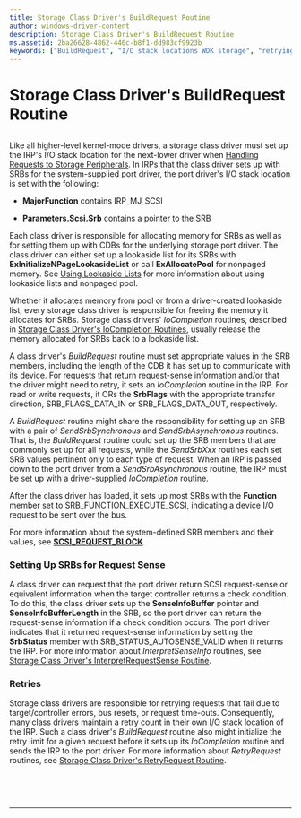 ```yaml
---
title: Storage Class Driver's BuildRequest Routine
author: windows-driver-content
description: Storage Class Driver's BuildRequest Routine
ms.assetid: 2ba26628-4862-440c-b8f1-dd983cf9923b
keywords: ["BuildRequest", "I/O stack locations WDK storage", "retrying requests WDK storage", "SCSI request sense WDK storage", "request sense WDK storage"]
---
```


# Storage Class Driver's BuildRequest Routine


## <span id="ddk_storage_class_drivers_buildrequest_routine_kg"></span><span id="DDK_STORAGE_CLASS_DRIVERS_BUILDREQUEST_ROUTINE_KG"></span>


Like all higher-level kernel-mode drivers, a storage class driver must set up the IRP's I/O stack location for the next-lower driver when [Handling Requests to Storage Peripherals](handling-requests-to-storage-peripherals.md). In IRPs that the class driver sets up with SRBs for the system-supplied port driver, the port driver's I/O stack location is set with the following:

-   **MajorFunction** contains IRP\_MJ\_SCSI

-   **Parameters.Scsi.Srb** contains a pointer to the SRB

Each class driver is responsible for allocating memory for SRBs as well as for setting them up with CDBs for the underlying storage port driver. The class driver can either set up a lookaside list for its SRBs with **ExInitializeNPageLookasideList** or call **ExAllocatePool** for nonpaged memory. See [Using Lookaside Lists](https://msdn.microsoft.com/library/windows/hardware/ff565416) for more information about using lookaside lists and nonpaged pool.

Whether it allocates memory from pool or from a driver-created lookaside list, every storage class driver is responsible for freeing the memory it allocates for SRBs. Storage class drivers' *IoCompletion* routines, described in [Storage Class Driver's IoCompletion Routines](storage-class-driver-s-iocompletion-routines.md), usually release the memory allocated for SRBs back to a lookaside list.

A class driver's *BuildRequest* routine must set appropriate values in the SRB members, including the length of the CDB it has set up to communicate with its device. For requests that return request-sense information and/or that the driver might need to retry, it sets an *IoCompletion* routine in the IRP. For read or write requests, it ORs the **SrbFlags** with the appropriate transfer direction, SRB\_FLAGS\_DATA\_IN or SRB\_FLAGS\_DATA\_OUT, respectively.

A *BuildRequest* routine might share the responsibility for setting up an SRB with a pair of *SendSrbSynchronous* and *SendSrbAsynchronous* routines. That is, the *BuildRequest* routine could set up the SRB members that are commonly set up for all requests, while the *SendSrbXxx* routines each set SRB values pertinent only to each type of request. When an IRP is passed down to the port driver from a *SendSrbAsynchronous* routine, the IRP must be set up with a driver-supplied *IoCompletion* routine.

After the class driver has loaded, it sets up most SRBs with the **Function** member set to SRB\_FUNCTION\_EXECUTE\_SCSI, indicating a device I/O request to be sent over the bus.

For more information about the system-defined SRB members and their values, see [**SCSI\_REQUEST\_BLOCK**](https://msdn.microsoft.com/library/windows/hardware/ff565393).

### <span id="Setting_Up_SRBs_for_Request_Sense"></span><span id="setting_up_srbs_for_request_sense"></span><span id="SETTING_UP_SRBS_FOR_REQUEST_SENSE"></span>Setting Up SRBs for Request Sense

A class driver can request that the port driver return SCSI request-sense or equivalent information when the target controller returns a check condition. To do this, the class driver sets up the **SenseInfoBuffer** pointer and **SenseInfoBufferLength** in the SRB, so the port driver can return the request-sense information if a check condition occurs. The port driver indicates that it returned request-sense information by setting the **SrbStatus** member with SRB\_STATUS\_AUTOSENSE\_VALID when it returns the IRP. For more information about *InterpretSenseInfo* routines, see [Storage Class Driver's InterpretRequestSense Routine](storage-class-driver-s-interpretrequestsense-routine.md).

### <span id="Retries"></span><span id="retries"></span><span id="RETRIES"></span>Retries

Storage class drivers are responsible for retrying requests that fail due to target/controller errors, bus resets, or request time-outs. Consequently, many class drivers maintain a retry count in their own I/O stack location of the IRP. Such a class driver's *BuildRequest* routine also might initialize the retry limit for a given request before it sets up its *IoCompletion* routine and sends the IRP to the port driver. For more information about *RetryRequest* routines, see [Storage Class Driver's RetryRequest Routine](storage-class-driver-s-retryrequest-routine.md).

 

 


--------------------


